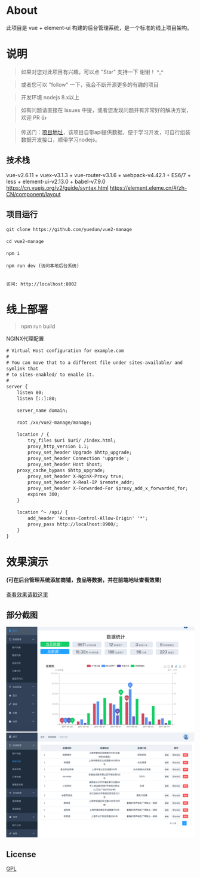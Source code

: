 
# About

此项目是 vue + element-ui 构建的后台管理系统，是一个标准的线上项目架构。


# 说明

>  如果对您对此项目有兴趣，可以点 "Star" 支持一下 谢谢！ ^_^

>  或者您可以 "follow" 一下，我会不断开源更多的有趣的项目

>  开发环境 nodejs 8.x以上

>  如有问题请直接在 Issues 中提，或者您发现问题并有非常好的解决方案，欢迎 PR 👍

>  传送门：[项目地址](https://github.com/yuedun/vue2-manage)，该项目自带api提供数据，便于学习开发，可自行组装数据开发接口，顺带学习nodejs。



## 技术栈

vue-v2.6.11 + vuex-v3.1.3 + vue-router-v3.1.6 + webpack-v4.42.1 + ES6/7 + less + element-ui-v2.13.0 + babel-v7.9.0
https://cn.vuejs.org/v2/guide/syntax.html
https://element.eleme.cn/#/zh-CN/component/layout

## 项目运行


```
git clone https://github.com/yuedun/vue2-manage

cd vue2-manage  

npm i

npm run dev (访问本地后台系统)


访问: http://localhost:8002

```

# 线上部署

> npm run build

NGINX代理配置
```
# Virtual Host configuration for example.com
#
# You can move that to a different file under sites-available/ and symlink that
# to sites-enabled/ to enable it.
#
server {
    listen 80;
    listen [::]:80;

    server_name domain;

    root /xx/vue2-manage/manage;

    location / {
        try_files $uri $uri/ /index.html;
      	proxy_http_version 1.1;
       	proxy_set_header Upgrade $http_upgrade;
       	proxy_set_header Connection 'upgrade';
       	proxy_set_header Host $host;
	proxy_cache_bypass $http_upgrade;
        proxy_set_header X-NginX-Proxy true;
        proxy_set_header X-Real-IP $remote_addr;
        proxy_set_header X-Forwarded-For $proxy_add_x_forwarded_for;
        expires 300;
    }

    location ^~ /api/ {
        add_header 'Access-Control-Allow-Origin' '*';
        proxy_pass http://localhost:8900/;
    }  
}

```

# 效果演示

#### (可在后台管理系统添加商铺，食品等数据，并在前端地址查看效果)

[查看效果请戳这里](http://vue.hopefly.top/)


## 部分截图

<img src="https://github.com/yuedun/vue2-manage/blob/master/screenshots/manage_home.png"/>

<img src="https://github.com/yuedun/vue2-manage/blob/master/screenshots/manage_shop.png"/>

## License

[GPL](https://github.com/yuedun/vue2-manage/blob/master/COPYING)
